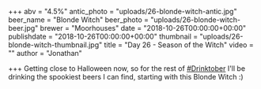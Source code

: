 +++
abv = "4.5%"
antic_photo = "uploads/26-blonde-witch-antic.jpg"
beer_name = "Blonde Witch"
beer_photo = "uploads/26-blonde-witch-beer.jpg"
brewer = "Moorhouses"
date = "2018-10-26T00:00:00+00:00"
publishdate = "2018-10-26T00:00:00+00:00"
thumbnail = "uploads/26-blonde-witch-thumbnail.jpg"
title = "Day 26 - Season of the Witch"
video = ""
author = "Jonathan"

+++
Getting close to Halloween now, so for the rest of [#Drinktober](https://www.facebook.com/hashtag/drinktober?source=feed_text&epa=HASHTAG) I'll be drinking the spookiest beers I can find, starting with this Blonde Witch :)